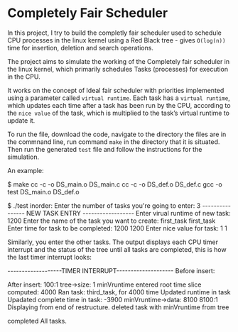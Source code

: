 # Completely Fair Scheduler

In this project, I try to build the completly fair scheduler used to schedule CPU processes in the linux kernel using a Red Black tree - gives `O(log(n))` time for insertion, deletion and search operations.


The project aims to simulate the working of the Completely fair scheduler in the linux kernel, which primarily schedules Tasks (processes) for execution in the CPU.


It works on the concept of Ideal fair scheduler with priorities implemented using a parameter called `virtual runtime`. Each task has a `virtual runtime`, which updates each time after a task has been run by the CPU, according to the `nice value` of the task, which is multiplied to the task’s virtual runtime to update it.


To run the file, download the code, navigate to the directory the files are in the commnand line, run command `make` in the directory that it is situated.
Then run the generated `test` file and follow the instructions for the simulation.


An example: 


$ make
cc    -c -o DS_main.o DS_main.c
cc    -c -o DS_def.o DS_def.c
gcc -o test DS_main.o DS_def.o

$ ./test
inorder:
Enter the number of tasks you're going to enter: 3
---------------- NEW TASK ENTRY ------------------
Enter virual runtime of new task: 1200
Enter the name of the task you want to create: first_task
first_task
Enter time for task to be completed: 1200
1200
Enter nice value for task: 1
1


Similarly, you enter the other tasks.
The output displays each CPU timer interrupt and the status of the tree until all tasks are completed, this is how the last timer interrupt looks:


-------------------TIMER INTERRUPT--------------------
Before insert:

After insert:
100:1
tree->size: 1
minVruntime entered root
time slice computed: 4000
Ran task: third_task, for 4000 time
Updated runtime in task
Upadated complete time in task: -3900
minVruntime->data: 8100
8100:1
Displaying from end of restructure.
deleted task with minVruntime from tree

completed All tasks.
